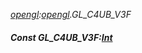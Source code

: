 _[opengl](../../modules/opengl/opengl-module.md):[opengl](../../modules/opengl/opengl-module.md).GL\_C4UB\_V3F_
##### Const GL\_C4UB\_V3F:[Int](../../modules/wonkey/wonkey-types-int.md)
